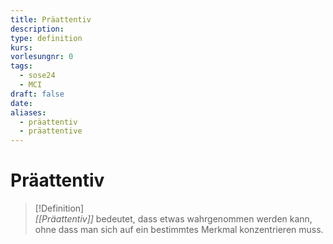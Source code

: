 ```yaml
---
title: Präattentiv
description: 
type: definition
kurs: 
vorlesungnr: 0
tags:
  - sose24
  - MCI
draft: false
date: 
aliases:
  - präattentiv
  - präattentive
---
```

# Präattentiv

> [!Definition]  
> *[[Präattentiv]]* bedeutet, dass etwas wahrgenommen werden kann, ohne dass man sich auf ein bestimmtes Merkmal konzentrieren muss.